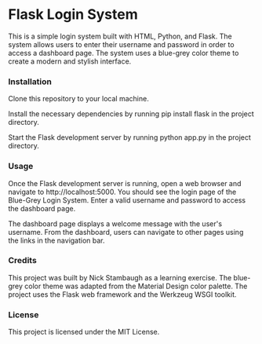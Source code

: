 # Flask Login System
This is a simple login system built with HTML, Python, and Flask. The system allows users to enter their username and password in order to access a dashboard page. The system uses a blue-grey color theme to create a modern and stylish interface.

### Installation
Clone this repository to your local machine.

Install the necessary dependencies by running pip install flask in the project directory.

Start the Flask development server by running python app.py in the project directory.


### Usage
Once the Flask development server is running, open a web browser and navigate to http://localhost:5000. You should see the login page of the Blue-Grey Login System. Enter a valid username and password to access the dashboard page.

The dashboard page displays a welcome message with the user's username. From the dashboard, users can navigate to other pages using the links in the navigation bar.

### Credits
This project was built by Nick Stambaugh as a learning exercise. The blue-grey color theme was adapted from the Material Design color palette. The project uses the Flask web framework and the Werkzeug WSGI toolkit.

### License
This project is licensed under the MIT License.
